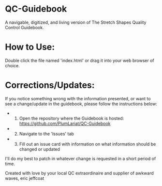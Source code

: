 # QC-Guidebook
A navigable, digitized, and living version of The Stretch Shapes Quality Control Guidebook. 

# How to Use:
Double click the file named 'index.html' or drag it into your web browser of choice.

# Corrections/Updates:
If you notice something wrong with the information presented, or want to see a change/update in the guidebook, please follow the instructions below:

- 1. Open the repository where the Guidebook is hosted: https://github.com/PlumLariat/QC-Guidebook 
- 2. Navigate to the 'Issues' tab
- 3. Fill out an issue card with information on what information should be changed or updated

I'll do my best to patch in whatever change is requested in a short period of time.

Created with love by your local QC extraordinaire and supplier of awkward waves, eric jeffcoat